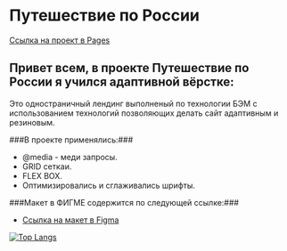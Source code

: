# **Путешествие по России**

[Ссылка на проект в Pages](https://annieskywalker.github.io/russian-travel/)

## Привет всем, в проекте  **Путешествие по России** я учился адаптивной вёрстке:
Это одностраничный лендинг выполненый по технологии БЭМ с использованием технологий позволяющих делать сайт адаптивным и резиновым.

###В проекте применялись:###

* @media - меди запросы.
* GRID сеткаи.
* FLEX BOX.
* Оптимизировались и сглаживались шрифты.


###Макет в ФИГМЕ содержится по следующей ссылке:###

* [Ссылка на макет в Figma](https://www.figma.com/file/5S2WSbEFL6awjVWJ0NWL8Q/Sprint-3_-Russia-_-desktop-mobile?node-id=28503%3A0)


[![Top Langs](https://github-readme-stats.vercel.app/api/top-langs/?username=AnnieSkywalker&layout=compact)](https://github.com/anuraghazra/github-readme-stats)

